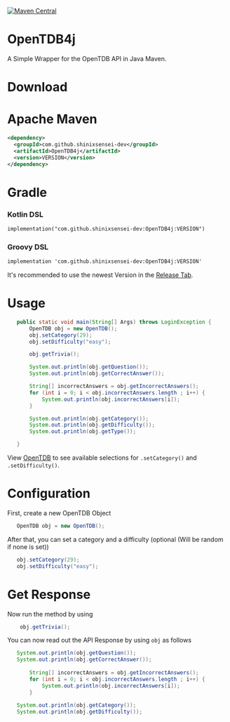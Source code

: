[![Maven Central](https://maven-badges.herokuapp.com/maven-central/com.github.shinixsensei-dev/OpenTDB4j/badge.svg)](https://maven-badges.herokuapp.com/maven-central/cz.jirutka.rsql/rsql-parser)

# OpenTDB4j
 A Simple Wrapper for the OpenTDB API in Java Maven.
 
# Download

# Apache Maven

```xml
<dependency>
  <groupId>com.github.shinixsensei-dev</groupId>
  <artifactId>OpenTDB4j</artifactId>
  <version>VERSION</version>
</dependency>
```

# Gradle
### Kotlin DSL
```xml
implementation("com.github.shinixsensei-dev:OpenTDB4j:VERSION")
```
### Groovy DSL
```xml
implementation 'com.github.shinixsensei-dev:OpenTDB4j:VERSION'
```
It's recommended to use the newest Version in the [Release Tab](https://github.com/shinixsensei-dev/OpenTDB4j/releases).
 
 # Usage
 ```java
    public static void main(String[] Args) throws LoginException {
        OpenTDB obj = new OpenTDB();
        obj.setCategory(29);
        obj.setDifficulty("easy");

        obj.getTrivia();

        System.out.println(obj.getQuestion());
        System.out.println(obj.getCorrectAnswer());

        String[] incorrectAnswers = obj.getIncorrectAnswers();
        for (int i = 0; i < obj.incorrectAnswers.length ; i++) {
            System.out.println(obj.incorrectAnswers[i]);
        }

        System.out.println(obj.getCategory());
        System.out.println(obj.getDifficulty());
        System.out.println(obj.getType());

    }
 ```
 View [OpenTDB](https://opentdb.com/api_config.php) to see available selections for ``.setCategory()`` and ``.setDifficulty()``.
 
 # Configuration
 First, create a new OpenTDB Object
 ```java
    OpenTDB obj = new OpenTDB();
 ```
 
 After that, you can set a category and a difficulty (optional (Will be random if none is set))
 ```java
    obj.setCategory(29);
    obj.setDifficulty("easy");
 ```
 
# Get Response
Now run the method by using
```java
    obj.getTrivia();
```
 
 You can now read out the API Response by using ``obj`` as follows
 ```java
    System.out.println(obj.getQuestion());
    System.out.println(obj.getCorrectAnswer());
               
        String[] incorrectAnswers = obj.getIncorrectAnswers();
        for (int i = 0; i < obj.incorrectAnswers.length ; i++) {
            System.out.println(obj.incorrectAnswers[i]);
        }
               
    System.out.println(obj.getCategory());
    System.out.println(obj.getDifficulty());
```
